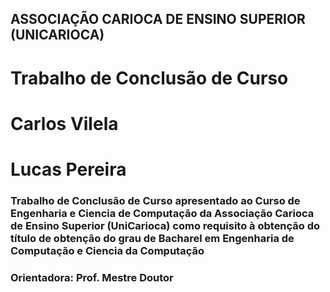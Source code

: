 ## ASSOCIAÇÃO CARIOCA DE ENSINO SUPERIOR (UNICARIOCA)
# Trabalho de Conclusão de Curso

<addr></addr>

# Carlos Vilela
# Lucas Pereira

<addr></addr>

### Trabalho de Conclusão de Curso apresentado ao Curso de Engenharia e Ciencia de Computação da Associação Carioca de Ensino Superior (UniCarioca) como requisito à obtenção do título de obtenção do grau de Bacharel em Engenharia de Computação e Ciencia da Computação

### Orientadora: Prof. Mestre Doutor  
